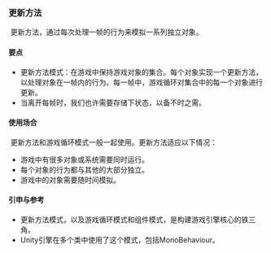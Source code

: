 ### 更新方法 

​	更新方法，通过每次处理一帧的行为来模拟一系列独立对象。

#### 要点

- 更新方法模式：在游戏中保持游戏对象的集合。每个对象实现一个更新方法，以处理对象在一帧内的行为。每一帧中，游戏循环对集合中的每一个对象进行更新。
- 当离开每帧时，我们也许需要存储下状态，以备不时之需。

#### 使用场合

​	更新方法和游戏循环模式一般一起使用。更新方法适应以下情况：

- 游戏中有很多对象或系统需要同时运行。
- 每个对象的行为都与其他的大部分独立。
- 游戏中的对象需要随时间模拟。

#### 引申与参考

- 更新方法模式，以及游戏循环模式和组件模式，是构建游戏引擎核心的铁三角。
- Unity引擎在多个类中使用了这个模式，包括MonoBehaviour。
